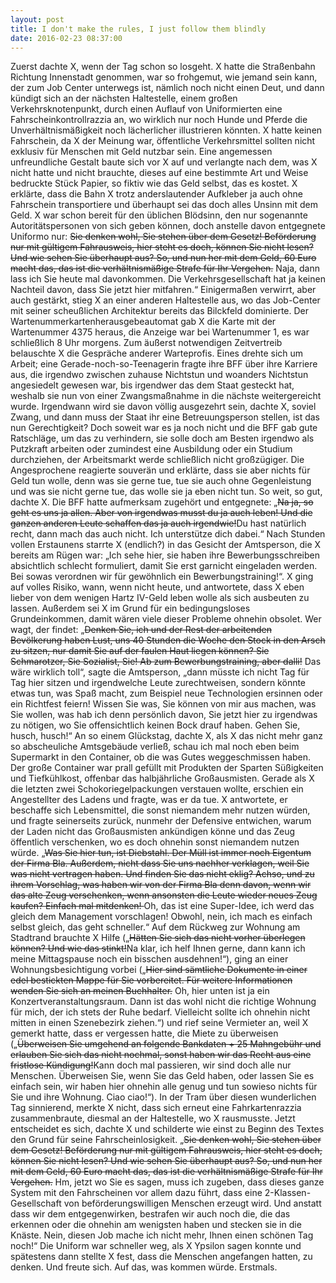 ```yaml
---
layout: post
title: I don't make the rules, I just follow them blindly
date: 2016-02-23 08:37:00
---
```


Zuerst dachte X, wenn der Tag schon so losgeht. X hatte die Straßenbahn Richtung Innenstadt genommen, war so frohgemut, wie jemand sein kann, der zum Job Center unterwegs ist, nämlich noch nicht einen Deut, und dann kündigt sich an der nächsten Haltestelle, einem großen Verkehrsknotenpunkt, durch einen Auflauf von Uniformierten eine Fahrscheinkontrollrazzia an, wo wirklich nur noch Hunde und Pferde die Unverhältnismäßigkeit noch lächerlicher illustrieren könnten. X hatte keinen Fahrschein, da X der Meinung war, öffentliche Verkehrsmittel sollten nicht exklusiv für Menschen mit Geld nutzbar sein. Eine angemessen unfreundliche Gestalt baute sich vor X auf und verlangte nach dem, was X nicht hatte und nicht brauchte, dieses auf eine bestimmte Art und Weise bedruckte Stück Papier, so fiktiv wie das Geld selbst, das es kostet. X erklärte, dass die Bahn X trotz anderslautender Aufkleber ja auch ohne Fahrschein transportiere und überhaupt sei das doch alles Unsinn mit dem Geld. X war schon bereit für den üblichen Blödsinn, den nur sogenannte Autoritätspersonen von sich geben können, doch anstelle davon entgegnete Uniformo nur: <del>Sie denken wohl, Sie stehen über dem Gesetz! Beförderung nur mit gültigem Fahrausweis, hier steht es doch, können Sie nicht lesen? Und wie sehen Sie überhaupt aus? So, und nun her mit dem Geld, 60 Euro macht das, das ist die verhältnismäßige Strafe für Ihr Vergehen.</del> Naja, dann lass ich Sie heute mal davonkommen. Die Verkehrsgesellschaft hat ja keinen Nachteil davon, dass Sie jetzt hier mitfahren.“ Einigermaßen verwirrt, aber auch gestärkt, stieg X an einer anderen Haltestelle aus, wo das Job-Center mit seiner scheußlichen Architektur bereits das Bilckfeld dominierte. Der Wartenummerkartenherausgebeautomat gab X die Karte mit der Wartenummer 4375 heraus, die Anzeige war bei Wartenummer 1, es war schließlich 8 Uhr morgens. Zum äußerst notwendigen Zeitvertreib belauschte X die Gespräche anderer Warteprofis. Eines drehte sich um Arbeit; eine Gerade-noch-so-Teenagerin fragte ihre BFF über ihre Karriere aus, die irgendwo zwischen zuhause Nichtstun und woanders Nichtstun angesiedelt gewesen war, bis irgendwer das dem Staat gesteckt hat, weshalb sie nun von einer Zwangsmaßnahme in die nächste weitergereicht wurde. Irgendwann wird sie davon völlig ausgezehrt sein, dachte X, soviel Zwang, und dann muss der Staat ihr eine Betreuungsperson stellen, ist das nun Gerechtigkeit? Doch soweit war es ja noch nicht und die BFF gab gute Ratschläge, um das zu verhindern, sie solle doch am Besten irgendwo als Putzkraft arbeiten oder zumindest eine Ausbildung oder ein Studium durchziehen, der Arbeitsmarkt werde schließlich nicht großzügiger. Die Angesprochene reagierte souverän und erklärte, dass sie aber nichts für Geld tun wolle, denn was sie gerne tue, tue sie auch ohne Gegenleistung und was sie nicht gerne tue, das wolle sie ja eben nicht tun. So weit, so gut, dachte X. Die BFF hatte aufmerksam zugehört und entgegnete: „<del>Na ja, so geht es uns ja allen. Aber von irgendwas musst du ja auch leben! Und die ganzen anderen Leute schaffen das ja auch irgendwie!</del>Du hast natürlich recht, dann mach das auch nicht. Ich unterstütze dich dabei.“
Nach Stunden vollen Erstaunens starrte X (endlich?) in das Gesicht der Amtsperson, die X bereits am Rügen war: „Ich sehe hier, sie haben ihre Bewerbungsschreiben absichtlich schlecht formuliert, damit Sie erst garnicht eingeladen werden. Bei sowas verordnen wir für gewöhnlich ein Bewerbungstraining!“. X ging auf volles Risiko, wann, wenn nicht heute, und antwortete, dass X eben lieber von dem wenigen Hartz IV-Geld leben wolle als sich ausbeuten zu lassen. Außerdem sei X im Grund für ein bedingungsloses Grundeinkommen, damit wären viele dieser Probleme ohnehin obsolet. Wer wagt, der findet: „<del>Denken Sie, ich und der Rest der arbeitenden Bevölkerung haben Lust, uns 40 Stunden die Woche den Stock in den Arsch zu sitzen, nur damit Sie auf der faulen Haut liegen können? Sie Schmarotzer, Sie Sozialist, Sie! Ab zum Bewerbungstraining, aber dalli!</del> Das wäre wirklich toll“, sagte die Amtsperson, „dann müsste ich nicht Tag für Tag hier sitzen und irgendwelche Leute zurechtweisen, sondern könnte etwas tun, was Spaß macht, zum Beispiel neue Technologien ersinnen oder ein Richtfest feiern! Wissen Sie was, Sie können von mir aus machen, was Sie wollen, was hab ich denn persönlich davon, Sie jetzt hier zu irgendwas zu nötigen, wo Sie offensichtlich keinen Bock drauf haben. Gehen Sie, husch, husch!“
An so einem Glückstag, dachte X, als X das nicht mehr ganz so abscheuliche Amtsgebäude verließ, schau ich mal noch eben beim Supermarkt in den Container, ob die was Gutes weggeschmissen haben. Der große Container war prall gefüllt mit Produkten der Sparten Süßigkeiten und Tiefkühlkost, offenbar das halbjährliche Großausmisten. Gerade als X die letzten zwei Schokoriegelpackungen verstauen wollte, erschien ein Angestellter des Ladens und fragte, was er da tue. X antwortete, er beschaffe sich Lebensmittel, die sonst niemandem mehr nutzen würden, und fragte seinerseits zurück, nunmehr der Defensive entwichen, warum der Laden nicht das Großausmisten ankündigen könne und das Zeug öffentlich verschenken, wo es doch ohnehin sonst niemandem nutzen würde. „<del>Was Sie hier tun, ist Diebstahl. Der Müll ist immer noch Eigentum der Firma Bla. Außerdem, nicht dass Sie uns nachher verklagen, weil Sie was nicht vertragen haben. Und finden Sie das nicht eklig? Achso, und zu ihrem Vorschlag, was haben wir von der Firma Bla denn davon, wenn wir das alte Zeug verschenken, wenn ansonsten die Leute wieder neues Zeug kaufen? Einfach mal mitdenken! </del>Oh, das ist eine Super-Idee, ich werd das gleich dem Management vorschlagen! Obwohl, nein, ich mach es einfach selbst gleich, das geht schneller.“ Auf dem Rückweg zur Wohnung am Stadtrand brauchte X Hilfe („<del>Hätten Sie sich das nicht vorher überlegen können? Und wie das stinkt!</del>Na klar, ich helf Ihnen gerne, dann kann ich meine Mittagspause noch ein bisschen ausdehnen!“), ging an einer Wohnungsbesichtigung vorbei („<del>Hier sind sämtliche Dokumente in einer edel bestickten Mappe für Sie vorbereitet. Für weitere Informationen wenden Sie sich an meinen Buchhalter.</del> Oh, hier unten ist ja ein Konzertveranstaltungsraum. Dann ist das wohl nicht die richtige Wohnung für mich, der ich stets der Ruhe bedarf. Vielleicht sollte ich ohnehin nicht mitten in einen Szenebezirk ziehen.“) und rief seine Vermieter an, weil X gemerkt hatte, dass er vergessen hatte, die Miete zu überweisen („<del>Überweisen Sie umgehend an folgende Bankdaten + 25 Mahngebühr und erlauben Sie sich das nicht nochmal, sonst haben wir das Recht aus eine fristlose Kündigung!</del>Kann doch mal passieren, wir sind doch alle nur Menschen. Überweisen Sie, wenn Sie das Geld haben, oder lassen Sie es einfach sein, wir haben hier ohnehin alle genug und tun sowieso nichts für Sie und ihre Wohnung. Ciao ciao!“).
In der Tram über diesen wunderlichen Tag sinnierend, merkte X nicht, dass sich erneut eine Fahrkartenrazzia zusammenbraute, diesmal an der Haltestelle, wo X rausmusste. Jetzt entscheidet es sich, dachte X und schilderte wie einst zu Beginn des Textes den Grund für seine Fahrscheinlosigkeit. „<del>Sie denken wohl, Sie stehen über dem Gesetz! Beförderung nur mit gültigem Fahrausweis, hier steht es doch, können Sie nicht lesen? Und wie sehen Sie überhaupt aus? So, und nun her mit dem Geld, 60 Euro macht das, das ist die verhältnismäßige Strafe für Ihr Vergehen.</del> Hm, jetzt wo Sie es sagen, muss ich zugeben, dass dieses ganze System mit den Fahrscheinen vor allem dazu führt, dass eine 2-Klassen-Gesellschaft von beförderungswilligen Menschen erzeugt wird. Und anstatt dass wir dem entgegenwirken, bestrafen wir auch noch die, die das erkennen oder die ohnehin am wenigsten haben und stecken sie in die Knäste. Nein, diesen Job mache ich nicht mehr, Ihnen einen schönen Tag noch!“ Die Uniform war schneller weg, als X Ypsilon sagen konnte und spätestens dann stellte X fest, dass die Menschen angefangen hatten, zu denken. Und freute sich. Auf das, was kommen würde. Erstmals.
